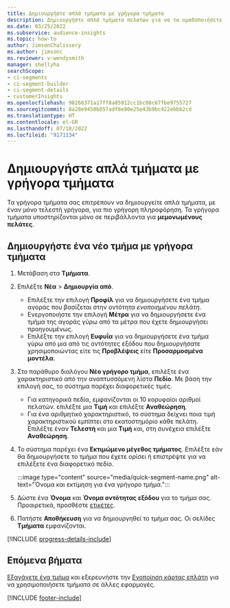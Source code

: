 ```yaml
---
title: Δημιουργήστε απλά τμήματα με γρήγορα τμήματα
description: Δημιουργήστε απλά τμήματα πελατών για να τα ομαδοποιήσετε με βάση διάφορα χαρακτηριστικά.
ms.date: 03/25/2022
ms.subservice: audience-insights
ms.topic: how-to
author: JimsonChalissery
ms.author: jimsonc
ms.reviewer: v-wendysmith
manager: shellyha
searchScope:
- ci-segments
- ci-segment-builder
- ci-segment-details
- customerInsights
ms.openlocfilehash: 98260371a17ff8a05912cc1bc08c67fbe9755727
ms.sourcegitcommit: 8a28e9458b857adf8e90e25e43b9bc422ebbb2cd
ms.translationtype: HT
ms.contentlocale: el-GR
ms.lasthandoff: 07/18/2022
ms.locfileid: "9171134"
---
```

# <a name="create-simple-segments-with-quick-segments"></a>Δημιουργήστε απλά τμήματα με γρήγορα τμήματα

Τα γρήγορα τμήματα σας επιτρέπουν να δημιουργείτε απλά τμήματα, με έναν μόνο τελεστή γρήγορα, για πιο γρήγορη πληροφόρηση. Τα γρήγορα τμήματα υποστηρίζονται μόνο σε περιβάλλοντα για **μεμονωμένους πελάτες**.

## <a name="create-a-new-segment-with-quick-segments"></a>Δημιουργήστε ένα νέο τμήμα με γρήγορα τμήματα

1. Μετάβαση στα **Τμήματα**.

1. Επιλέξτε **Νέα** > **Δημιουργία από**.
   - Επιλέξτε την επιλογή **Προφίλ** για να δημιουργήσετε ένα τμήμα αγοράς που βασίζεται στην οντότητα *ενοποιημένου πελάτη*.
   - Ενεργοποιήστε την επιλογή **Μέτρα** για να δημιουργήσετε ένα τμήμα της αγοράς γύρω από τα μέτρα που έχετε δημιουργήσει προηγουμένως.
   - Επιλέξτε την επιλογή **Ευφυΐα** για να δημιουργήσετε ένα τμήμα γύρω από μια από τις οντότητες εξόδου που δημιουργήσατε χρησιμοποιώντας είτε τις **Προβλέψεις** είτε **Προσαρμοσμένα μοντέλα**.

1. Στο παράθυρο διαλόγου **Νέο γρήγορο τμήμα**, επιλέξτε ένα χαρακτηριστικό από την αναπτυσσόμενη λίστα **Πεδίο**. Με βάση την επιλογή σας, το σύστημα παρέχει διαφορετικές τιμές.
   - Για κατηγορικά πεδία, εμφανίζονται οι 10 κορυφαίοι αριθμοί πελατών. επιλέξτε μια **Τιμή** και επιλέξτε **Αναθεώρηση**.
   - Για ένα αριθμητικό χαρακτηριστικό, το σύστημα δείχνει ποια τιμή χαρακτηριστικού εμπίπτει στο εκατοστημόριο κάθε πελάτη. Επιλέξτε έναν **Τελεστή** και μια **Τιμή** και, στη συνέχεια επιλέξτε **Αναθεώρηση**.

1. Το σύστημα παρέχει ένα **Εκτιμώμενο μέγεθος τμήματος**. Επιλέξτε εάν θα δημιουργήσετε το τμήμα που έχετε ορίσει ή επιστρέψτε για να επιλέξετε ένα διαφορετικό πεδίο.

   :::image type="content" source="media/quick-segment-name.png" alt-text="Όνομα και εκτίμηση για ένα γρήγορο τμήμα.":::

1. Δώστε ένα **Όνομα** και **Όνομα οντότητας εξόδου** για το τμήμα σας. Προαιρετικά, προσθέστε [ετικέτες](work-with-tags-columns.md#manage-tags).

1. Πατήστε **Αποθήκευση** για να δημιουργηθεί το τμήμα σας. Οι σελίδες **Τμήματα** εμφανίζονται.

[!INCLUDE [progress-details-include](includes/progress-details-pane.md)]

## <a name="next-steps"></a>Επόμενα βήματα

[Εξαγάγετε ένα τμήμα](export-destinations.md) και εξερευνήστε την [Ενοποίηση κάρτας επλάτη](customer-card-add-in.md) για να χρησιμοποιήσετε τμήματα σε άλλες εφαρμογές.

[!INCLUDE [footer-include](includes/footer-banner.md)]
